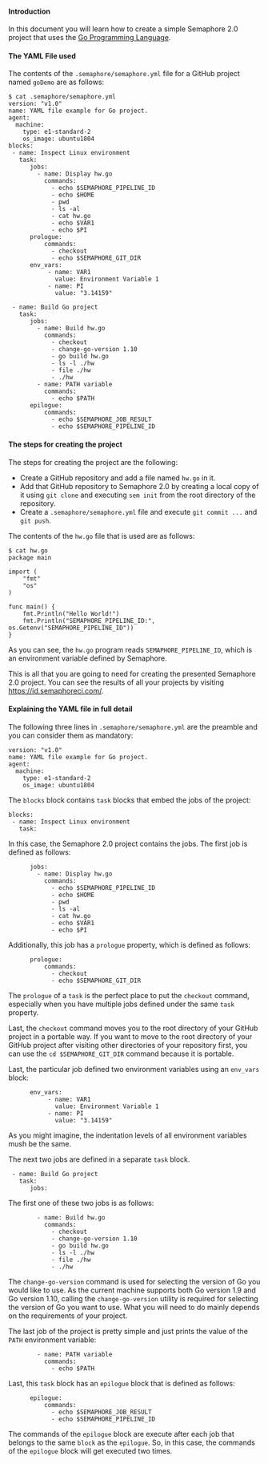 #### Introduction

In this document you will learn how to create a simple Semaphore 2.0
project that uses the <a href="https://golang.org/" target="_blank">Go Programming Language</a>.

#### The YAML File used

The contents of the `.semaphore/semaphore.yml` file for a GitHub project
named `goDemo` are as follows:

    $ cat .semaphore/semaphore.yml
    version: "v1.0"
    name: YAML file example for Go project.
    agent:
      machine:
        type: e1-standard-2
        os_image: ubuntu1804
    blocks:
     - name: Inspect Linux environment
       task:
          jobs:
            - name: Display hw.go
              commands:
                - echo $SEMAPHORE_PIPELINE_ID
                - echo $HOME
                - pwd
                - ls -al
                - cat hw.go
                - echo $VAR1
                - echo $PI
          prologue:
              commands:
                - checkout
                - echo $SEMAPHORE_GIT_DIR
          env_vars:
               - name: VAR1
                 value: Environment Variable 1
               - name: PI
                 value: "3.14159"
    
     - name: Build Go project
       task:
          jobs:
            - name: Build hw.go
              commands:
                - checkout
                - change-go-version 1.10
                - go build hw.go
                - ls -l ./hw
                - file ./hw
                - ./hw
            - name: PATH variable
              commands:
                - echo $PATH
          epilogue:
              commands:
                - echo $SEMAPHORE_JOB_RESULT
                - echo $SEMAPHORE_PIPELINE_ID

#### The steps for creating the project

The steps for creating the project are the following:

* Create a GitHub repository and add a file named `hw.go` in it.
* Add that GitHub repository to Semaphore 2.0 by creating a local copy
  of it using `git clone` and executing `sem init` from the root
  directory of the repository.
* Create a `.semaphore/semaphore.yml` file and execute `git commit ...`
  and `git push`.

The contents of the `hw.go` file that is used are as follows:

    $ cat hw.go
    package main
    
    import ( 
    	"fmt"
    	"os"
    )
    
    func main() {
    	fmt.Println("Hello World!")
    	fmt.Println("SEMAPHORE_PIPELINE_ID:", os.Getenv("SEMAPHORE_PIPELINE_ID"))
    }

As you can see, the `hw.go` program reads `SEMAPHORE_PIPELINE_ID`, which
is an environment variable defined by Semaphore.

This is all that you are going to need for creating the presented
Semaphore 2.0 project. You can see the results of all your projects by
visiting <a href="https://id.semaphoreci.com/" target="_blank">https://id.semaphoreci.com/</a>.

#### Explaining the YAML file in full detail

The following three lines in `.semaphore/semaphore.yml` are the preamble
and you can consider them as mandatory:

    version: "v1.0"
    name: YAML file example for Go project.
    agent:
      machine:
        type: e1-standard-2
        os_image: ubuntu1804

The `blocks` block contains `task` blocks that embed the jobs of the
project:

    blocks:
     - name: Inspect Linux environment
       task:

In this case, the Semaphore 2.0 project contains the jobs. The first job
is defined as follows:

          jobs:
            - name: Display hw.go
              commands:
                - echo $SEMAPHORE_PIPELINE_ID
                - echo $HOME
                - pwd
                - ls -al
                - cat hw.go
                - echo $VAR1
                - echo $PI

Additionally, this job has a `prologue` property, which is defined as
follows:

          prologue:
              commands:
                - checkout
                - echo $SEMAPHORE_GIT_DIR

The `prologue` of a `task` is the perfect place to put the `checkout`
command, especially when you have multiple jobs defined under the same
`task` property.

Last, the `checkout` command moves you to the root directory of your
GitHub project in a portable way. If you want to move to the root
directory of your GitHub project after visiting other directories of
your repository first, you can use the `cd $SEMAPHORE_GIT_DIR` command
because it is portable.

Last, the particular job defined two environment variables using an
`env_vars` block:

          env_vars:
               - name: VAR1
                 value: Environment Variable 1
               - name: PI
                 value: "3.14159"

As you might imagine, the indentation levels of all environment
variables mush be the same.

The next two jobs are defined in a separate `task` block.

     - name: Build Go project
       task:
          jobs:

The first one of these two jobs is as follows:

            - name: Build hw.go
              commands:
                - checkout
                - change-go-version 1.10
                - go build hw.go
                - ls -l ./hw
                - file ./hw
                - ./hw

The `change-go-version` command is used for selecting the version of Go
you would like to use. As the current machine supports both Go version
1.9 and Go version 1.10, calling the `change-go-version` utility is
required for selecting the version of Go you want to use. What you will
need to do mainly depends on the requirements of your project.

The last job of the project is pretty simple and just prints the value
of the `PATH` environment variable:

            - name: PATH variable
              commands:
                - echo $PATH

Last, this `task` block has an `epilogue` block that is defined as
follows:

          epilogue:
              commands:
                - echo $SEMAPHORE_JOB_RESULT
                - echo $SEMAPHORE_PIPELINE_ID

The commands of the `epilogue` block are execute after each job that
belongs to the same `block` as the `epilogue`. So, in this case, the
commands of the `epilogue` block will get executed two times.


